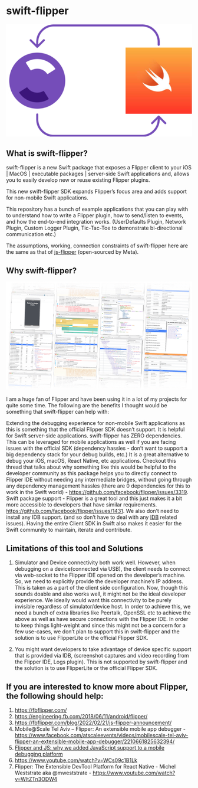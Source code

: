 # swift-flipper

<p align="center">
  <img src="swift-flipper.png" />
</p>

## What is swift-flipper?
swift-flipper is a new Swift package that exposes a Flipper client to your iOS | MacOS | executable packages | server-side Swift applications and, allows you to easily develop new or reuse existing Flipper plugins.

This new swift-flipper SDK expands Flipper’s focus area and adds support for non-mobile Swift applications.

This repository has a bunch of example applications that you can play with to understand how to write a Flipper plugin, how to send/listen to events, and how the end-to-end integration works. (UserDefaults Plugin, Network Plugin, Custom Logger Plugin, Tic-Tac-Toe to demonstrate bi-directional communication etc.)

The assumptions, working, connection constraints of swift-flipper here are the same as that of [js-flipper](https://developers.facebook.com/blog/post/2022/08/25/flipper-and-js-why-we-added-javascript-support-to-a-mobile-debugging-platform/) (open-sourced by Meta).

## Why swift-flipper?

<p align="center">
  <img src="flipper.png" />
</p>

I am a huge fan of Flipper and have been using it in a lot of my projects for quite some time. The following are the benefits I thought would be something that swift-flipper can help with:

Extending the debugging experience for non-mobile Swift applications as this is something that the official Flipper SDK doesn’t support. It is helpful for Swift server-side applications.
swift-flipper has ZERO dependencies. This can be leveraged for mobile applications as well if you are facing issues with the official SDK (dependency hassles - don’t want to support a big dependency stack for your debug builds, etc.)
It is a great alternative to debug your iOS, macOS, React Native, etc applications. Checkout this thread that talks about why something like this would be helpful to the developer community as this package helps you to directly connect to Flipper IDE without needing any intermediate bridges, without going through any dependency management hassles (there are 0 dependencies for this to work in the Swift world) - https://github.com/facebook/flipper/issues/3319.
Swift package support - Flipper is a great tool and this just makes it a bit more accessible to developers that have similar requirements. https://github.com/facebook/flipper/issues/1431.
We also don’t need to install any IDB support. (and so don’t have to deal with any [IDB](https://github.com/facebook/idb) related issues).
Having the entire Client SDK in Swift also makes it easier for the Swift community to maintain, iterate and contribute.

## Limitations of this tool and Solutions

1. Simulator and Device connectivity both work well. However, when debugging on a device(connected via USB), the client needs to connect via web-socket to the Flipper IDE opened on the developer’s machine. So, we need to explicitly provide the developer machine’s IP address.  This is taken as a part of the client side configuration. Now, though this sounds doable and also works well, it might not be the ideal developer experience. We ideally would want this connectivity to be purely invisible regardless of simulator/device host. In order to achieve this, we need a bunch of extra libraries like Peertalk, OpenSSL etc to achieve the above as well as have secure connections with the Flipper IDE. In order to keep things light-weight and since this might not be a concern for a few use-cases, we don’t plan to support this in swift-flipper and the solution is to use FlipperLite or the official Flipper SDK.

2. You might want developers to take advantage of device specific support that is provided via IDB, (screenshot captures and video recording from the Flipper IDE, Logs plugin). This is not supported by swift-flipper and the solution is to use FlipperLite  or the official Flipper SDK.

## If you are interested to know more about Flipper, the following should help:

1. https://fbflipper.com/
2. https://engineering.fb.com/2018/06/11/android/flipper/ 
3. https://fbflipper.com/blog/2022/02/21/js-flipper-announcement/
4. Mobile@Scale Tel Aviv – Flipper: An extensible mobile app debugger - https://www.facebook.com/atscaleevents/videos/mobilescale-tel-aviv-flipper-an-extensible-mobile-app-debugger/2210661825632394/ 
5. [Flipper and JS: why we added JavaScript support to a mobile debugging platform](https://developers.facebook.com/blog/post/2022/08/25/flipper-and-js-why-we-added-javascript-support-to-a-mobile-debugging-platform/)
6. https://www.youtube.com/watch?v=WCs09c1B1Lk 
7. Flipper: The Extensible DevTool Platform for React Native - Michel Weststrate aka @mweststrate - https://www.youtube.com/watch?v=WltZTn3ODW4
